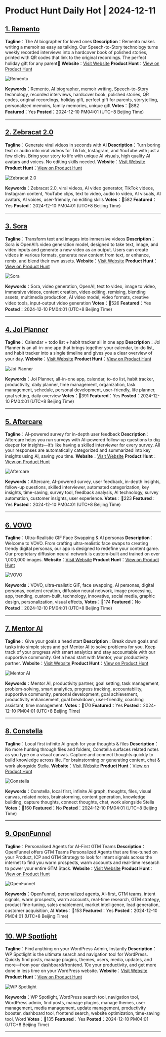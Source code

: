 # Product Hunt Daily Hot | 2024-12-11

## [1. Remento](https://www.producthunt.com/posts/remento?utm_campaign=producthunt-api&utm_medium=api-v2&utm_source=Application%3A+phtrends+%28ID%3A+147529%29)
**Tagline**：The AI biographer for loved ones
**Description**：Remento makes writing a memoir as easy as talking. Our Speech-to-Story technology turns weekly recorded interviews into a hardcover book of polished stories, printed with QR codes that link to the original recordings. The perfect holiday gift for any parent🎁
**Website**：[Visit Website](https://www.producthunt.com/r/RWTJ772TDPRPCY?utm_campaign=producthunt-api&utm_medium=api-v2&utm_source=Application%3A+phtrends+%28ID%3A+147529%29)
**Product Hunt**：[View on Product Hunt](https://www.producthunt.com/posts/remento?utm_campaign=producthunt-api&utm_medium=api-v2&utm_source=Application%3A+phtrends+%28ID%3A+147529%29)

![Remento](https://ph-files.imgix.net/735a60c3-d9bc-4ae8-95f0-44bb110dd272.png?auto=format&fit=crop&frame=1&h=512&w=1024)

**Keywords**：Remento, AI biographer, memoir writing, Speech-to-Story technology, recorded interviews, hardcover book, polished stories, QR codes, original recordings, holiday gift, perfect gift for parents, storytelling, personalized memoirs, family memories, unique gift
**Votes**：🔺882
**Featured**：Yes
**Posted**：2024-12-10 PM04:01 (UTC+8 Beijing Time)

---

## [2. Zebracat 2.0 ](https://www.producthunt.com/posts/zebracat-2-0-2?utm_campaign=producthunt-api&utm_medium=api-v2&utm_source=Application%3A+phtrends+%28ID%3A+147529%29)
**Tagline**：Generate viral videos in seconds with AI
**Description**：Turn boring text or audio into viral videos for TikTok, Instagram, and YouTube with just a few clicks. Bring your story to life with unique AI visuals, high quality AI avatars and voices. No editing skills needed.
**Website**：[Visit Website](https://www.producthunt.com/r/4B2SDYB5X3RMB7?utm_campaign=producthunt-api&utm_medium=api-v2&utm_source=Application%3A+phtrends+%28ID%3A+147529%29)
**Product Hunt**：[View on Product Hunt](https://www.producthunt.com/posts/zebracat-2-0-2?utm_campaign=producthunt-api&utm_medium=api-v2&utm_source=Application%3A+phtrends+%28ID%3A+147529%29)

![Zebracat 2.0 ](https://ph-files.imgix.net/9dbbd2fd-e912-4ed9-96b3-fa99672b070c.png?auto=format&fit=crop&frame=1&h=512&w=1024)

**Keywords**：Zebracat 2.0, viral videos, AI video generator, TikTok videos, Instagram content, YouTube clips, text to video, audio to video, AI visuals, AI avatars, AI voices, user-friendly, no editing skills
**Votes**：🔺582
**Featured**：Yes
**Posted**：2024-12-10 PM04:01 (UTC+8 Beijing Time)

---

## [3. Sora](https://www.producthunt.com/posts/sora-4?utm_campaign=producthunt-api&utm_medium=api-v2&utm_source=Application%3A+phtrends+%28ID%3A+147529%29)
**Tagline**：Transform text and images into immersive videos
**Description**：Sora is OpenAI’s video generation model, designed to take text, image, and video inputs and generate a new video as an output. Users can create videos in various formats, generate new content from text, or enhance, remix, and blend their own assets.
**Website**：[Visit Website](https://www.producthunt.com/r/6SW4DOMIJ5YZIR?utm_campaign=producthunt-api&utm_medium=api-v2&utm_source=Application%3A+phtrends+%28ID%3A+147529%29)
**Product Hunt**：[View on Product Hunt](https://www.producthunt.com/posts/sora-4?utm_campaign=producthunt-api&utm_medium=api-v2&utm_source=Application%3A+phtrends+%28ID%3A+147529%29)

![Sora](https://ph-files.imgix.net/c69ac32a-afb9-4520-9df7-2307a0ad84af.jpeg?auto=format&fit=crop&frame=1&h=512&w=1024)

**Keywords**：Sora, video generation, OpenAI, text to video, image to video, immersive videos, content creation, video editing, remixing, blending assets, multimedia production, AI video model, video formats, creative video tools, input-output video generation
**Votes**：🔺526
**Featured**：Yes
**Posted**：2024-12-10 PM04:01 (UTC+8 Beijing Time)

---

## [4. Joi Planner](https://www.producthunt.com/posts/joi-planner?utm_campaign=producthunt-api&utm_medium=api-v2&utm_source=Application%3A+phtrends+%28ID%3A+147529%29)
**Tagline**：Calendar + todo list + habit tracker all in one app
**Description**：Joi Planner is an all-in-one app that brings together your calendar, to-do list, and habit tracker into a single timeline and gives you a clear overview of your day.
**Website**：[Visit Website](https://www.producthunt.com/r/MNVNXR23JPAKZV?utm_campaign=producthunt-api&utm_medium=api-v2&utm_source=Application%3A+phtrends+%28ID%3A+147529%29)
**Product Hunt**：[View on Product Hunt](https://www.producthunt.com/posts/joi-planner?utm_campaign=producthunt-api&utm_medium=api-v2&utm_source=Application%3A+phtrends+%28ID%3A+147529%29)

![Joi Planner](https://ph-files.imgix.net/95443da0-de34-47de-8b91-3f7cf1dfd403.jpeg?auto=format&fit=crop&frame=1&h=512&w=1024)

**Keywords**：Joi Planner, all-in-one app, calendar, to-do list, habit tracker, productivity, daily planner, time management, organization, task management, schedule, personal development, user-friendly, life planner, goal setting, daily overview
**Votes**：🔺391
**Featured**：Yes
**Posted**：2024-12-10 PM04:01 (UTC+8 Beijing Time)

---

## [5. Aftercare](https://www.producthunt.com/posts/aftercare?utm_campaign=producthunt-api&utm_medium=api-v2&utm_source=Application%3A+phtrends+%28ID%3A+147529%29)
**Tagline**：AI-powered survey for in-depth user feedback
**Description**：Aftercare helps you run surveys with AI-powered follow-up questions to dig deeper for insights—it’s like having a skilled interviewer for every survey. All your responses are automatically categorized and summarized into key insights using AI, saving you time.
**Website**：[Visit Website](https://www.producthunt.com/r/JVBKUG5I4TWXVT?utm_campaign=producthunt-api&utm_medium=api-v2&utm_source=Application%3A+phtrends+%28ID%3A+147529%29)
**Product Hunt**：[View on Product Hunt](https://www.producthunt.com/posts/aftercare?utm_campaign=producthunt-api&utm_medium=api-v2&utm_source=Application%3A+phtrends+%28ID%3A+147529%29)

![Aftercare](https://ph-files.imgix.net/f5476d38-06de-4593-a434-db050c15ba9b.png?auto=format&fit=crop&frame=1&h=512&w=1024)

**Keywords**：Aftercare, AI-powered survey, user feedback, in-depth insights, follow-up questions, skilled interviewer, automated categorization, key insights, time-saving, survey tool, feedback analysis, AI technology, survey automation, customer insights, user experience.
**Votes**：🔺223
**Featured**：Yes
**Posted**：2024-12-10 PM04:01 (UTC+8 Beijing Time)

---

## [6. VOVO](https://www.producthunt.com/posts/vovo?utm_campaign=producthunt-api&utm_medium=api-v2&utm_source=Application%3A+phtrends+%28ID%3A+147529%29)
**Tagline**：Ultra-Realistic GIF Face Swapping & AI personas
**Description**：Welcome to VOVO. From crafting ultra-realistic face swaps to creating trendy digital personas, our app is designed to redefine your content game. Our proprietary diffusion neural network is custom-built and trained on over 1,000,000 images.
**Website**：[Visit Website](https://www.producthunt.com/r/D6PLNXRIOYPPPI?utm_campaign=producthunt-api&utm_medium=api-v2&utm_source=Application%3A+phtrends+%28ID%3A+147529%29)
**Product Hunt**：[View on Product Hunt](https://www.producthunt.com/posts/vovo?utm_campaign=producthunt-api&utm_medium=api-v2&utm_source=Application%3A+phtrends+%28ID%3A+147529%29)

![VOVO](https://ph-files.imgix.net/0f1435fc-1007-4718-a766-46a4ad3f1734.jpeg?auto=format&fit=crop&frame=1&h=512&w=1024)

**Keywords**：VOVO, ultra-realistic GIF, face swapping, AI personas, digital personas, content creation, diffusion neural network, image processing, app, trending, custom-built, technology, innovative, social media, graphic design, personalization, visual effects,
**Votes**：🔺174
**Featured**：No
**Posted**：2024-12-10 PM04:01 (UTC+8 Beijing Time)

---

## [7. Mentor AI](https://www.producthunt.com/posts/mentor-ai-2?utm_campaign=producthunt-api&utm_medium=api-v2&utm_source=Application%3A+phtrends+%28ID%3A+147529%29)
**Tagline**：Give your goals a head start
**Description**：Break down goals and tasks into simple steps and get Mentor AI to solve problems for you. Keep track of your progress with smart analytics and stay accountable with our supportive community. Get a head start with Mentor, your productivity partner.
**Website**：[Visit Website](https://www.producthunt.com/r/GI47UAJ6JVT5VR?utm_campaign=producthunt-api&utm_medium=api-v2&utm_source=Application%3A+phtrends+%28ID%3A+147529%29)
**Product Hunt**：[View on Product Hunt](https://www.producthunt.com/posts/mentor-ai-2?utm_campaign=producthunt-api&utm_medium=api-v2&utm_source=Application%3A+phtrends+%28ID%3A+147529%29)

![Mentor AI](https://ph-files.imgix.net/5bf0f34c-f461-461b-805e-b0382f2555b0.png?auto=format&fit=crop&frame=1&h=512&w=1024)

**Keywords**：Mentor AI, productivity partner, goal setting, task management, problem-solving, smart analytics, progress tracking, accountability, supportive community, personal development, goal achievement, productivity enhancement, goal breakdown, user-friendly, coaching assistant, time management.
**Votes**：🔺170
**Featured**：Yes
**Posted**：2024-12-10 PM04:01 (UTC+8 Beijing Time)

---

## [8. Constella](https://www.producthunt.com/posts/constella?utm_campaign=producthunt-api&utm_medium=api-v2&utm_source=Application%3A+phtrends+%28ID%3A+147529%29)
**Tagline**：Local first infinite Ai graph for your thoughts & files
**Description**：No more hunting through files and folders, Constella surfaces related notes as you type on a visual canvas. Capture and connect thoughts quickly to build knowledge across life. For brainstorming or generating content, chat & work alongside Stella.
**Website**：[Visit Website](https://www.producthunt.com/r/A6CAMXOKVUUOPQ?utm_campaign=producthunt-api&utm_medium=api-v2&utm_source=Application%3A+phtrends+%28ID%3A+147529%29)
**Product Hunt**：[View on Product Hunt](https://www.producthunt.com/posts/constella?utm_campaign=producthunt-api&utm_medium=api-v2&utm_source=Application%3A+phtrends+%28ID%3A+147529%29)

![Constella](https://ph-files.imgix.net/8f2e6cc0-5f4f-4bbe-9b9d-6d584b023600.png?auto=format&fit=crop&frame=1&h=512&w=1024)

**Keywords**：Constella, local first, infinite Ai graph, thoughts, files, visual canvas, related notes, brainstorming, content generation, knowledge building, capture thoughts, connect thoughts, chat, work alongside Stella
**Votes**：🔺160
**Featured**：No
**Posted**：2024-12-10 PM04:01 (UTC+8 Beijing Time)

---

## [9. OpenFunnel](https://www.producthunt.com/posts/openfunnel-1?utm_campaign=producthunt-api&utm_medium=api-v2&utm_source=Application%3A+phtrends+%28ID%3A+147529%29)
**Tagline**：Personalised Agents for AI-First GTM Teams
**Description**：OpenFunnel offers GTM Teams Personalized Agents that are fine-tuned on your Product, ICP and GTM Strategy to look for intent signals across the internet to find you warm prospects, warm accounts and real-time research to power your entire GTM Stack.
**Website**：[Visit Website](https://www.producthunt.com/r/I2TNTZHWE2SQSE?utm_campaign=producthunt-api&utm_medium=api-v2&utm_source=Application%3A+phtrends+%28ID%3A+147529%29)
**Product Hunt**：[View on Product Hunt](https://www.producthunt.com/posts/openfunnel-1?utm_campaign=producthunt-api&utm_medium=api-v2&utm_source=Application%3A+phtrends+%28ID%3A+147529%29)

![OpenFunnel](https://ph-files.imgix.net/d8a29455-4670-46b4-bfa2-fffd30fa61a8.png?auto=format&fit=crop&frame=1&h=512&w=1024)

**Keywords**：OpenFunnel, personalized agents, AI-first, GTM teams, intent signals, warm prospects, warm accounts, real-time research, GTM strategy, product fine-tuning, sales enablement, market intelligence, lead generation, customer acquisition, AI
**Votes**：🔺153
**Featured**：Yes
**Posted**：2024-12-10 PM04:01 (UTC+8 Beijing Time)

---

## [10. WP Spotlight](https://www.producthunt.com/posts/wp-spotlight?utm_campaign=producthunt-api&utm_medium=api-v2&utm_source=Application%3A+phtrends+%28ID%3A+147529%29)
**Tagline**：Find anything on your WordPress Admin, Instantly
**Description**：WP Spotlight is the ultimate search and navigation tool for WordPress. Quickly find posts, manage plugins, themes, users, media, updates, and more—from your dashboard/frontend. 10x your productivity, and get more done in less time on your WordPress website.
**Website**：[Visit Website](https://www.producthunt.com/r/D26IFOTSHUQ33P?utm_campaign=producthunt-api&utm_medium=api-v2&utm_source=Application%3A+phtrends+%28ID%3A+147529%29)
**Product Hunt**：[View on Product Hunt](https://www.producthunt.com/posts/wp-spotlight?utm_campaign=producthunt-api&utm_medium=api-v2&utm_source=Application%3A+phtrends+%28ID%3A+147529%29)

![WP Spotlight](https://ph-files.imgix.net/0787352b-8c44-431f-a498-59ad5f3a01bc.png?auto=format&fit=crop&frame=1&h=512&w=1024)

**Keywords**：WP Spotlight, WordPress search tool, navigation tool, WordPress admin, find posts, manage plugins, manage themes, user management, media management, update management, productivity booster, dashboard tool, frontend search, website optimization, time-saving tool, Word
**Votes**：🔺135
**Featured**：Yes
**Posted**：2024-12-10 PM04:01 (UTC+8 Beijing Time)

---

